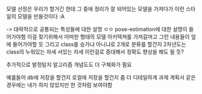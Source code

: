 
모델 선정은 우리가 할거긴 한데 그 중에 정리가 잘 되어있는 모델을 가져다가 이런 스타일의 모델을 만들것이다 :A

-> 대략적으로 공통되는 특성들에 대한 설명 ㅇㅇ
pose-estimation에 대한 설명이 들어가야함
이걸 찾기위해서 어떠한 형태의 모델 아키텍쳐를 가져갈꺼고 그런 내용들이 앞에 들어가야할 듯
그리고 class를 승가냐 아니냐로 2개로 분류를 할건지 
2차년도는 class의 누워있는 자세 서있는 자세 이런걸로 증대해서 정확도 향상을 해도 될 듯?

추가적으로 발정탐지 알고리즘 개념도도 더 구체화가 필요

예를들어 db에 저장을 할건지 로컬에 저장을 할건지 좀 더 디테일하게
과제 계획서 같은 경우에는 내가 하지 않았지만 한 것처럼 보여야함
